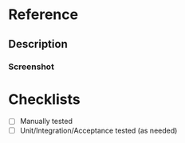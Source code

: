 # Reference

## Description

### Screenshot

# Checklists

- [ ] Manually tested
- [ ] Unit/Integration/Acceptance tested (as needed)